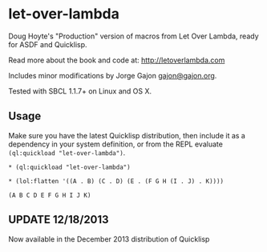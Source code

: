 let-over-lambda
===============

Doug Hoyte's "Production" version of macros from Let Over Lambda, ready for ASDF and Quicklisp.

Read more about the book and code at: http://letoverlambda.com

Includes minor modifications by Jorge Gajon <gajon@gajon.org>.

Tested with SBCL 1.1.7+ on Linux and OS X.

Usage
-----

Make sure you have the latest Quicklisp distribution, then include it as a dependency in your system definition, or from the REPL evaluate `(ql:quickload "let-over-lambda")`.

    * (ql:quickload "let-over-lambda")
    
    * (lol:flatten '((A . B) (C . D) (E . (F G H (I . J) . K))))
    
    (A B C D E F G H I J K)

UPDATE 12/18/2013
-----------------

Now available in the December 2013 distribution of Quicklisp
